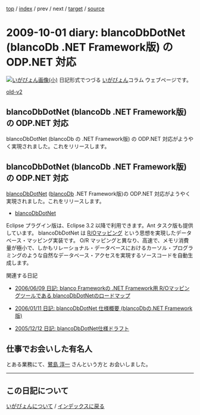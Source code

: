 [top](https://igapyon.github.io/diary/) 
 / [index](https://igapyon.github.io/diary/2009/index.html) 
 / prev 
 / next 
 / [target](https://igapyon.github.io/diary/2009/ig091001.html) 
 / [source](https://github.com/igapyon/diary/blob/gh-pages/2009/ig091001.html.src.md) 

2009-10-01 diary: blancoDbDotNet (blancoDb .NET Framework版) の ODP.NET 対応
=====================================================================================================
[![いがぴょん画像(小)](https://igapyon.github.io/diary/images/iga200306s.jpg "いがぴょん")](https://igapyon.github.io/diary/memo/memoigapyon.html) 日記形式でつづる [いがぴょん](https://igapyon.github.io/diary/memo/memoigapyon.html)コラム ウェブページです。

[old-v2](ig091001-orig.html)

## blancoDbDotNet (blancoDb .NET Framework版) の ODP.NET 対応

blancoDbDotNet (blancoDb の .NET Framework版) の ODP.NET 対応がようやく実現されました。これをリリースします。


## blancoDbDotNet (blancoDb  .NET Framework版) の ODP.NET 対応

[blancoDbDotNet](http://www.igapyon.jp/blanco/blancodbdotnet.html) ([blancoDb](http://www.igapyon.jp/blanco/blancodb.html) .NET Framework版)の ODP.NET 対応がようやく実現されました。これをリリースします。

* [blancoDbDotNet](http://www.igapyon.jp/blanco/blancodbdotnet.html)

Eclipse プラグイン版は、Eclipse 3.2 以降で利用できます。Ant タスク版も提供しています。
blancoDbDotNet は [R/Oマッピング](http://www.igapyon.jp/igapyon/diary/keyword/romap.html) という思想を実現したデータベース・マッピング実装です。
      O/R マッピングと異なり、高速で、メモリ消費量が極小で、しかもリレーショナル・データベースにおけるカーソル・プログラミングのような自然なデータベース・アクセスを実現するソースコードを自動生成します。

関連する日記

* [2006/06/09 日記: blanco Frameworkの .NET Framework用 R/Oマッピングツールである blancoDbDotNetのロードマップ](../2006/ig060609.html)
  
* [2006/01/11 日記: blancoDbDotNet 仕様概要 (blancoDbの.NET Framework版)](../2006/ig060111.html)
  
* [2005/12/12 日記: blancoDbDotNet仕様ドラフト](../2005/ig051212.html)

## 仕事でお会いした有名人

とある業務にて、[鷺島 淳一](http://journal.mycom.co.jp/author/0000565/index.html) さんという方と お会いしました。


----------------------------------------------------------------------------------------------------

## この日記について
[いがぴょんについて](https://igapyon.github.io/diary/memo/memoigapyon.html) / [インデックスに戻る](https://igapyon.github.io/diary/idxall.html)
